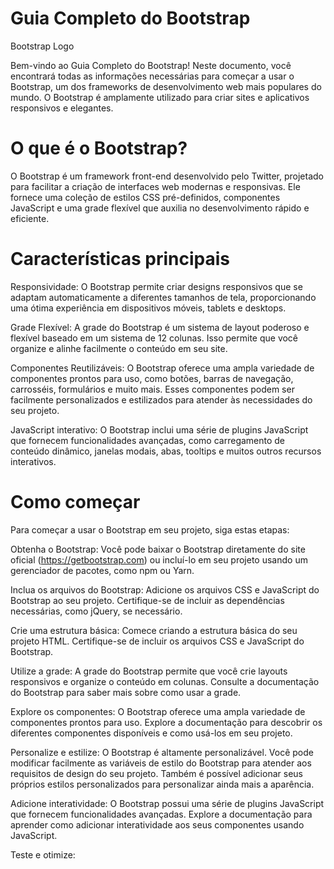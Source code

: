 # Guia Completo do Bootstrap
Bootstrap Logo

Bem-vindo ao Guia Completo do Bootstrap! Neste documento, você encontrará todas as informações necessárias para começar a usar o Bootstrap, um dos frameworks de desenvolvimento web mais populares do mundo. O Bootstrap é amplamente utilizado para criar sites e aplicativos responsivos e elegantes.

# O que é o Bootstrap?
O Bootstrap é um framework front-end desenvolvido pelo Twitter, projetado para facilitar a criação de interfaces web modernas e responsivas. Ele fornece uma coleção de estilos CSS pré-definidos, componentes JavaScript e uma grade flexível que auxilia no desenvolvimento rápido e eficiente.

# Características principais
Responsividade: O Bootstrap permite criar designs responsivos que se adaptam automaticamente a diferentes tamanhos de tela, proporcionando uma ótima experiência em dispositivos móveis, tablets e desktops.

Grade Flexível: A grade do Bootstrap é um sistema de layout poderoso e flexível baseado em um sistema de 12 colunas. Isso permite que você organize e alinhe facilmente o conteúdo em seu site.

Componentes Reutilizáveis: O Bootstrap oferece uma ampla variedade de componentes prontos para uso, como botões, barras de navegação, carrosséis, formulários e muito mais. Esses componentes podem ser facilmente personalizados e estilizados para atender às necessidades do seu projeto.

JavaScript interativo: O Bootstrap inclui uma série de plugins JavaScript que fornecem funcionalidades avançadas, como carregamento de conteúdo dinâmico, janelas modais, abas, tooltips e muitos outros recursos interativos.

# Como começar
Para começar a usar o Bootstrap em seu projeto, siga estas etapas:

Obtenha o Bootstrap: Você pode baixar o Bootstrap diretamente do site oficial (https://getbootstrap.com) ou incluí-lo em seu projeto usando um gerenciador de pacotes, como npm ou Yarn.

Inclua os arquivos do Bootstrap: Adicione os arquivos CSS e JavaScript do Bootstrap ao seu projeto. Certifique-se de incluir as dependências necessárias, como jQuery, se necessário.

Crie uma estrutura básica: Comece criando a estrutura básica do seu projeto HTML. Certifique-se de incluir os arquivos CSS e JavaScript do Bootstrap.

Utilize a grade: A grade do Bootstrap permite que você crie layouts responsivos e organize o conteúdo em colunas. Consulte a documentação do Bootstrap para saber mais sobre como usar a grade.

Explore os componentes: O Bootstrap oferece uma ampla variedade de componentes prontos para uso. Explore a documentação para descobrir os diferentes componentes disponíveis e como usá-los em seu projeto.

Personalize e estilize: O Bootstrap é altamente personalizável. Você pode modificar facilmente as variáveis de estilo do Bootstrap para atender aos requisitos de design do seu projeto. Também é possível adicionar seus próprios estilos personalizados para personalizar ainda mais a aparência.

Adicione interatividade: O Bootstrap possui uma série de plugins JavaScript que fornecem funcionalidades avançadas. Explore a documentação para aprender como adicionar interatividade aos seus componentes usando JavaScript.

Teste e otimize:
